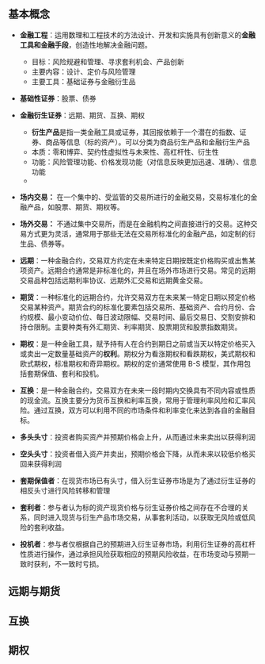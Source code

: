 ## 基本概念
- **金融工程**：运用数理和工程技术的方法设计、开发和实施具有创新意义的**金融工具和金融手段**，创造性地解决金融问题。
	- 目标：风险规避和管理、寻求套利机会、产品创新
	- 主要内容：设计、定价与风险管理
	- 主要工具：基础证券与金融衍生品

- **基础性证券**：股票、债券
- **金融衍生证券**：远期、期货、互换、期权
	- **衍生产品**是指一类金融工具或证券，其回报依赖于一个潜在的指数、证券、商品等信息（标的资产）。可以分类为商品衍生产品和金融衍生产品
	- 本质：零和博弈、契约性虚拟性与未来性、高杠杆性、衍生性
	- 功能：风险管理功能、价格发现功能（对信息反映更加迅速、准确）、信息功能
	- 
- **场内交易：** 在一个集中的、受监管的交易所进行的金融交易，交易标准化的金融产品，如股票、期货、期权等。
- **场外交易：** 不通过集中交易所，而是在金融机构之间直接进行的交易。这种交易方式更为灵活，通常用于那些无法在交易所标准化的金融产品，如定制的衍生品、债券等。

- **远期**：一种金融合约，交易双方约定在未来特定日期按既定价格购买或出售某项资产。远期合约通常是非标准化的，并且在场外市场进行交易。常见的远期交易品种包括远期利率协议、远期外汇交易和远期黄金交易。
- **期货**：一种标准化的远期合约，允许交易双方在未来某一特定日期以预定价格交易某种资产。期货合约的标准化要素包括交易所、基础资产、合约月份、合约规模、最小变动价位、每日波动限幅、交易时间、最后交易日、交割安排和持仓限制。主要种类有外汇期货、利率期货、股票期货和股票指数期货。
- **期权**：是一种金融工具，赋予持有人在合约到期日之前或当天以特定价格买入或卖出一定数量基础资产的**权利**。期权分为看涨期权和看跌期权，美式期权和欧式期权，标准期权和奇异期权。期权的定价通常使用 B-S 模型，其作用包括套期保值、套利和投机。
- **互换**：是一种金融合约，交易双方在未来一段时期内交换具有不同内容或性质的现金流。互换主要分为货币互换和利率互换，常用于管理利率风险和汇率风险。通过互换，双方可以利用不同的市场条件和利率变化来达到各自的金融目标。

- **多头头寸**：投资者购买资产并预期价格会上升，从而通过未来卖出以获得利润
- **空头头寸**：投资者借入资产并卖出，预期价格会下降，从而未来以较低价格买回来获得利润
- **套期保值者**：在现货市场已有头寸，借入衍生证券市场是为了通过衍生证券的相反头寸进行风险转移和管理
- **套利者**：参与者认为标的资产现货价格与衍生证券价格之间存在不合理的关系，同时进入现货与衍生产品市场交易，从事套利活动，以获取无风险或低风险的套利收益。
- **投机者**：参与者仅根据自己的预期进入衍生证券市场，利用衍生证券的高杠杆性质进行操作，通过承担风险获取相应的预期风险收益，在市场变动与预期一致时获利，不一致时亏损。

## 远期与期货
## 互换
## 期权